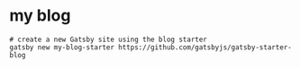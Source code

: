 # my blog

```shell
# create a new Gatsby site using the blog starter
gatsby new my-blog-starter https://github.com/gatsbyjs/gatsby-starter-blog
```
